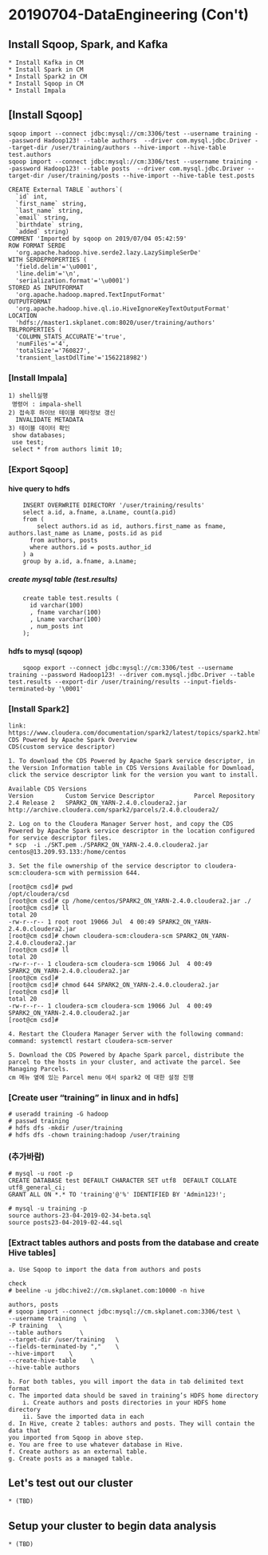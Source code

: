 # 20190704-DataEngineering (Con't) 


## Install Sqoop, Spark, and Kafka
    * Install Kafka in CM
    * Install Spark in CM
    * Install Spark2 in CM
    * Install Sqoop in CM
    * Install Impala
    
## [Install Sqoop]
    sqoop import --connect jdbc:mysql://cm:3306/test --username training --password Hadoop123! --table authors  --driver com.mysql.jdbc.Driver --target-dir /user/training/authors --hive-import --hive-table test.authors 
    sqoop import --connect jdbc:mysql://cm:3306/test --username training --password Hadoop123! --table posts  --driver com.mysql.jdbc.Driver --target-dir /user/training/posts --hive-import --hive-table test.posts

    CREATE External TABLE `authors`(
      `id` int,
      `first_name` string,
      `last_name` string,
      `email` string,
      `birthdate` string,
      `added` string)
    COMMENT 'Imported by sqoop on 2019/07/04 05:42:59'
    ROW FORMAT SERDE
      'org.apache.hadoop.hive.serde2.lazy.LazySimpleSerDe'
    WITH SERDEPROPERTIES (
      'field.delim'='\u0001',
      'line.delim'='\n',
      'serialization.format'='\u0001')
    STORED AS INPUTFORMAT
      'org.apache.hadoop.mapred.TextInputFormat'
    OUTPUTFORMAT
      'org.apache.hadoop.hive.ql.io.HiveIgnoreKeyTextOutputFormat'
    LOCATION
      'hdfs://master1.skplanet.com:8020/user/training/authors'
    TBLPROPERTIES (
      'COLUMN_STATS_ACCURATE'='true',
      'numFiles'='4',
      'totalSize'='760827',
      'transient_lastDdlTime'='1562218982')

### [Install Impala] 
    1) shell실행
     명령어 : impala-shell 
    2) 접속후 하이브 테이블 메타정보 갱신
      INVALIDATE METADATA 
    3) 테이블 데이터 확인
     show databases;
     use test;
     select * from authors limit 10;
     
### [Export Sqoop]
 
#### hive query to hdfs 
        INSERT OVERWRITE DIRECTORY '/user/training/results'
        select a.id, a.fname, a.Lname, count(a.pid)
        from (
            select authors.id as id, authors.first_name as fname, authors.last_name as Lname, posts.id as pid
          from authors, posts
          where authors.id = posts.author_id
        ) a
        group by a.id, a.fname, a.Lname;

##### create mysql table (test.results)
        create table test.results (
          id varchar(100)
          , fname varchar(100)
          , Lname varchar(100)
          , num_posts int
        );

#### hdfs to mysql (sqoop)
        sqoop export --connect jdbc:mysql://cm:3306/test --username training --password Hadoop123! --driver com.mysql.jdbc.Driver --table test.results --export-dir /user/training/results --input-fields-terminated-by '\0001'

    
### [Install Spark2]
    link: https://www.cloudera.com/documentation/spark2/latest/topics/spark2.html
    CDS Powered by Apache Spark Overview
    CDS(custom service descriptor)

    1. To download the CDS Powered by Apache Spark service descriptor, in the Version Information table in CDS Versions Available for Download, click the service descriptor link for the version you want to install.

    Available CDS Versions
    Version	        Custom Service Descriptor	        Parcel Repository
    2.4 Release 2	SPARK2_ON_YARN-2.4.0.cloudera2.jar	http://archive.cloudera.com/spark2/parcels/2.4.0.cloudera2/

    2. Log on to the Cloudera Manager Server host, and copy the CDS Powered by Apache Spark service descriptor in the location configured for service descriptor files.
    * scp  -i ./SKT.pem ./SPARK2_ON_YARN-2.4.0.cloudera2.jar centos@13.209.93.133:/home/centos

    3. Set the file ownership of the service descriptor to cloudera-scm:cloudera-scm with permission 644.

    [root@cm csd]# pwd
    /opt/cloudera/csd
    [root@cm csd]# cp /home/centos/SPARK2_ON_YARN-2.4.0.cloudera2.jar ./
    [root@cm csd]# ll
    total 20
    -rw-r--r-- 1 root root 19066 Jul  4 00:49 SPARK2_ON_YARN-2.4.0.cloudera2.jar
    [root@cm csd]# chown cloudera-scm:cloudera-scm SPARK2_ON_YARN-2.4.0.cloudera2.jar 
    [root@cm csd]# ll
    total 20
    -rw-r--r-- 1 cloudera-scm cloudera-scm 19066 Jul  4 00:49 SPARK2_ON_YARN-2.4.0.cloudera2.jar
    [root@cm csd]# 
    [root@cm csd]# chmod 644 SPARK2_ON_YARN-2.4.0.cloudera2.jar 
    [root@cm csd]# ll
    total 20
    -rw-r--r-- 1 cloudera-scm cloudera-scm 19066 Jul  4 00:49 SPARK2_ON_YARN-2.4.0.cloudera2.jar
    [root@cm csd]# 

    4. Restart the Cloudera Manager Server with the following command:
    command: systemctl restart cloudera-scm-server

    5. Download the CDS Powered by Apache Spark parcel, distribute the parcel to the hosts in your cluster, and activate the parcel. See Managing Parcels.
    cm 메뉴 옆에 있는 Parcel menu 에서 spark2 에 대한 설정 진행 

### [Create user “training” in linux and in hdfs]
    # useradd training -G hadoop 
    # passwd training 
    # hdfs dfs -mkdir /user/training
    # hdfs dfs -chown training:hadoop /user/training
    
### (추가바람) 
    # mysql -u root -p
    CREATE DATABASE test DEFAULT CHARACTER SET utf8  DEFAULT COLLATE utf8_general_ci;
    GRANT ALL ON *.* TO 'training'@'%' IDENTIFIED BY 'Admin123!';

    # mysql -u training -p
    source authors-23-04-2019-02-34-beta.sql
    source posts23-04-2019-02-44.sql

### [Extract tables authors and posts from the database and create Hive tables]
    a. Use Sqoop to import the data from authors and posts 

    check 
    # beeline -u jdbc:hive2://cm.skplanet.com:10000 -n hive

    authors, posts
    # sqoop import --connect jdbc:mysql://cm.skplanet.com:3306/test \
    --username training  \
    -P training   \
    --table authors     \
    --target-dir /user/training   \
    --fields-terminated-by ","    \
    --hive-import    \
    --create-hive-table    \
    --hive-table authors

    b. For both tables, you will import the data in tab delimited text format 
    c. The imported data should be saved in training’s HDFS home directory 
        i. Create authors and posts directories in your HDFS home directory 
        ii. Save the imported data in each 
    d. In Hive, create 2 tables: authors and posts. They will contain the data that 
    you imported from Sqoop in above step. 
    e. You are free to use whatever database in Hive. 
    f. Create authors as an external table. 
    g. Create posts as a managed table. 



## Let's test out our cluster 
    * (TBD)
  
## Setup your cluster to begin data analysis 
    * (TBD)



